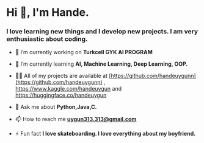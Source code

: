 <h1 align="left">Hi 👋, I'm Hande.</h1>
<h3 align="left">I love learning new things and I develop new projects. I am very enthusiastic about coding.</h3>

- 🔭 I’m currently working on **Turkcell GYK AI PROGRAM**

- 🌱 I’m currently learning **AI, Machine Learning, Deep Learning, OOP.**

- 👨‍💻 All of my projects are available at [https://github.com/handeuygunn](https://github.com/handeuygunn) , https://www.kaggle.com/handeuygun and https://huggingface.co/handeuygun

- 💬 Ask me about **Python,Java,C.**

- 📫 How to reach me **uygun313.313@gmail.com**

- ⚡ Fun fact **I love skateboarding. I love everything about my boyfriend.**

